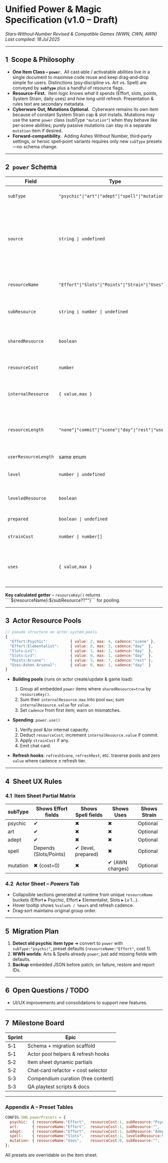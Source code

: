 # Unified Power & Magic Specification (v1.0 – Draft)

*Stars‑Without‑Number Revised & Compatible Games (WWN, CWN, AWN)*
*Last compiled: 18 Jul 2025*

---

## 1  Scope & Philosophy

* **One Item Class – `power`.**  All cast‑able / activatable abilities live in a single document to maximise code reuse and keep drag‑and‑drop simple for users.  Distinctions (psy‑discipline vs. Art vs. Spell) are conveyed by **`subType`** plus a handful of resource flags.
* **Resource‑First.**  Item logic knows *what* it spends (Effort, slots, points, System Strain, daily uses) and *how long* until refresh.  Presentation & rules text are secondary metadata.
* **Cyberware Out, Mutations Optional.**  Cyberware remains its own item because of constant System Strain cap & slot installs.  Mutations may use the same `power` class (subType `"mutation"`) when they behave like per‑scene abilities; purely passive mutations can stay in a separate `mutation` item if desired.
* **Forward‑compatibility.**  Adding Ashes Without Number, third‑party settings, or heroic spell‑point variants requires only new `subType` presets—no schema change.

---

## 2  `power` Schema

| Field                | Type                                                | Visible ‑ When                                                                    | Purpose & Notes                                                                                                                                            |
| -------------------- | --------------------------------------------------- | --------------------------------------------------------------------------------- | ---------------------------------------------------------------------------------------------------------------------------------------------------------- |
| `subType`            | `"psychic"\|"art"\|"adept"\|"spell"\|"mutation"`    | Always                                                                            | Controls default presets & sheet partial.                                                                                                                  |
| `source`             | `string \| undefined`                               | Shown if *not* `undefined` or empty                                               | string used to group pooled resources (e.g. *Elementalist*, *Necromancer*, *Psychic*).  Empty string allows freeform entry; `undefined` hides the control. |
| `resourceName`       | `"Effort"\|"Slots"\|"Points"\|"Strain"\|"Uses"\|""` | Auto                                                                              | Label for the pool (**Effort**, **Spell Slots**, etc.).  "" means the power is passive.                                                                    |
| `subResource`        | `string \| number \| undefined`                     | Auto                                                                              | Second key used to partition a pool: tradition name, **spell level**, etc.                                                                                 |
| `sharedResource`     | `boolean`                                           | Auto                                                                              | `true` → look at actor‑level pool; `false` → use `internalResource` only.                                                                                  |
| `resourceCost`       | `number`                                            | Shown if >0                                                                       | Amount spent per use.  0 → commit‑only.                                                                                                                    |
| `internalResource`   | `{ value,max }`                                     | Shown if `sharedResource=false` **or** `resourceCost=0` but commits limited uses. | Per‑item charge counter (e.g. *Ashen Arsenal* 1 charge/day).                                                                                               |
| `resourceLength`     | `"none"\|"commit"\|"scene"\|"day"\|"rest"\|"user"`  | Auto                                                                              | When the pool refreshes.  `user` lets designer copy editable cadence from `userResourceLength`.                                                            |
| `userResourceLength` | same enum                                           | Shown if previous == "user"                                                       | Lets homebrew set a per‑item cadence.                                                                                                                      |
| `level`              | `number \| undefined`                               | Shown on spells                                                                   | Numeric spell level (1‑9).  `undefined` for Effort abilities.                                                                                              |
| `leveledResource`    | `boolean`                                           | Shown when `level!==undefined`                                                    | `true` → separate pool *per level*; `false` → single un‑leveled pool.                                                                                      |
| `prepared`           | `boolean \| undefined`                              | Shown on spells only                                                              | Spell memorisation toggle.                                                                                                                                 |
| `strainCost`         | `number \| number[]`                                | Shown if ≠0                                                                       | Fixed or selectable System Strain spend.                                                                                                                   |
| `uses`               | `{ value,max }`                                     | Shown if value defined                                                            | Alternate daily/scene charge counter that is independent of Effort/Slots (AWN Mutant powers).                                                              |

**Key calculated getter** – `resourceKey()` returns \`\`\`\`\${resourceName}:\${subResource??""}\`\`\` for pooling.

---

## 3  Actor Resource Pools

```js
// pseudo structure on actor.system.pools
{
  "Effort:Psychic":          { value: 2, max: 4, cadence:"scene" },
  "Effort:Elementalist":     { value: 0, max: 3, cadence:"day"  },
  "Slots:Lv1":               { value: 1, max: 2, cadence:"day"  },
  "Slots:Lv3":               { value: 0, max: 1, cadence:"day"  },
  "Points:Arcane":           { value: 5, max: 7, cadence:"rest" },
  "Uses:Ashen Arsenal":      { value: 0, max: 1, cadence:"day"  }
}
```

* **Building pools** (runs on actor create/update & game load):

  1. Group all embedded `power` items where `sharedResource=true` by `resourceKey()`.
  2. Sum their `internalResource.max` into pool `max`; sum `internalResource.value` for `value`.
  3. Set `cadence` from first item; warn on mismatches.
* **Spending**: `power.use()`

  1. Verify pool &/or internal capacity.
  2. Deduct `resourceCost`; increment `internalResource.value` if commit.
  3. Apply `strainCost` if any.
  4. Emit chat card.
* **Refresh hooks**: `refreshScene`, `refreshRest`, etc. traverse pools and zero `value` where cadence ≤ refresh tier.

---

## 4  Sheet UX Rules

### 4.1  Item Sheet Partial Matrix

| subType  | Shows Effort fields    | Shows Spell fields  | Shows Uses      | Shows Strain |
| -------- | ---------------------- | ------------------- | --------------- | ------------ |
| psychic  | ✔                      | ✖                   | ✖               | Optional     |
| art      | ✔                      | ✖                   | ✖               | Optional     |
| adept    | ✔                      | ✖                   | ✖               | Optional     |
| spell    | Depends (Slots/Points) | ✔ (level, prepared) | ✖               | Optional     |
| mutation | ✖ (cost=0)             | ✖                   | ✔ (AWN charges) | Optional     |

### 4.2  Actor Sheet – *Powers* Tab

* Collapsible sections generated at runtime from unique `resourceName` buckets (Effort ▸ Psychic, Effort ▸ Elementalist, Slots ▸ Lv 1…).
* Hover tooltip shows `%value% / %max%` and refresh cadence.
* Drag‑sort maintains original group order.

---

## 5  Migration Plan

1. **Detect old psychic item type** ➜ convert to `power` with `subType:"psychic"`, preset defaults (`resourceName:"Effort"`, cost 1).
2. **WWN worlds**: Arts & Spells already `power`; just add missing fields with defaults.
4. **Backup** embedded JSON before patch; on failure, restore and report IDs.

---

## 6  Open Questions / TODO

* UI/UX improvements and consolidations to support new features.

---

## 7  Milestone Board

| Sprint | Epic                               |
| ------ | ---------------------------------- | 
| S‑1    | Schema + migration scaffold        |
| S‑1    | Actor pool helpers & refresh hooks | 
| S‑2    | Item sheet dynamic partials        | 
| S‑2    | Chat‑card refactor + cost selector |
| S‑3    | Compendium curation (free content) |
| S‑3    | QA playtest scripts & docs         |

---

### Appendix A – Preset Tables

```js
CONFIG.SWN.powerPresets = {
  psychic:  { resourceName:"Effort",  resourceCost:1, subResource:"Psychic",   sharedResource:true,  resourceLength:"scene" },
  art:      { resourceName:"Effort",  resourceCost:1, subResource:"",          sharedResource:true,  resourceLength:"day"  },
  adept:    { resourceName:"Effort",  resourceCost:1, subResource:"Adept",    sharedResource:true,  resourceLength:"day"  },
  spell:    { resourceName:"Slots",   resourceCost:1, leveledResource:true,    sharedResource:true,  resourceLength:"day"  },
  mutation: { resourceName:"Uses",    resourceCost:0, subResource:"",          sharedResource:false, resourceLength:"day"  }
};
```

All presets are overridable on the item sheet. 

